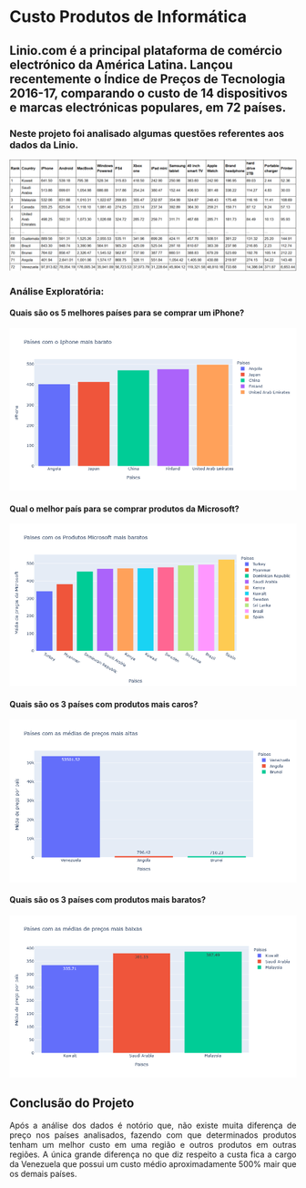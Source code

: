 # Custo Produtos de Informática

## Linio.com é a principal plataforma de comércio electrónico da América Latina. Lançou recentemente o Índice de Preços de Tecnologia 2016-17, comparando o custo de 14 dispositivos e marcas electrónicas populares, em 72 países.

### Neste projeto foi analisado algumas questões referentes aos dados da Linio.
![](imagens/base_de_dados.png)

### Análise Exploratória:
#### Quais são os 5 melhores países para se comprar um iPhone?
![](imagens/fig_1.png)
#### Qual o melhor país para se comprar produtos da Microsoft?
![](imagens/fig_2.png)
#### Quais são os 3 países com produtos mais caros?
![](imagens/fig_3.png)
#### Quais são os 3 países com produtos mais baratos?
![](imagens/fig_4.png)

## Conclusão do Projeto
<p align="justify">Após a análise dos dados é notório que, não existe muita diferença de preço nos países analisados, fazendo com que determinados produtos tenham um melhor custo em uma região e outros produtos em outras regiões. A única grande diferença no que diz respeito a custa fica a cargo da Venezuela que possui um custo médio aproximadamente 500% mair que os demais países.</p>
